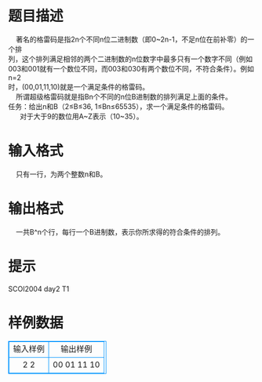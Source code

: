 # 

 
 # 题目描述 
&nbsp;&nbsp;&nbsp;&nbsp;著名的格雷码是指2n个不同n位二进制数（即0~2n-1，不足n位在前补零）的一个排<BR>列，这个排列满足相邻的两个二进制数的n位数字中最多只有一个数字不同（例如<BR>003和001就有一个数位不同，而003和030有两个数位不同，不符合条件）。例如n=2<BR>时，(00,01,11,10)就是一个满足条件的格雷码。<BR>&nbsp;&nbsp;&nbsp;&nbsp;所谓超级格雷码就是指Bn个不同的n位B进制数的排列满足上面的条件。<BR>任务：给出n和B（2≤B≤36,&nbsp;1≤Bn≤65535），求一个满足条件的格雷码。<BR>&nbsp;&nbsp;&nbsp;&nbsp;&nbsp;&nbsp;对于大于9的数位用A~Z表示（10~35）。<BR> 

 
 # 输入格式 
&nbsp;&nbsp;&nbsp;&nbsp;只有一行，为两个整数n和B。 

 
 # 输出格式 
&nbsp;&nbsp;&nbsp;&nbsp;一共B^n个行，每行一个B进制数，表示你所求得的符合条件的排列。 

 
 # 提示 
SCOI2004&nbsp;day2&nbsp;T1 
# 样例数据
<style>
        table,table tr th, table tr td { border:1px solid #0094ff; }
        table { width: 200px; min-height: 25px; line-height: 25px; text-align: center; border-collapse: collapse;}   
    </style>
<table>
	<tr>
		<td>输入样例</td>
		<td>输出样例</td>
	</tr>
<tr><td>2 2
</td><td>00
01
11
10
</td></tr></table>
